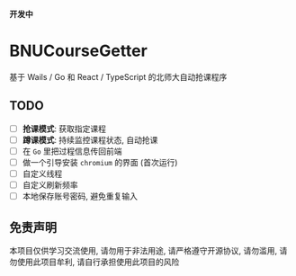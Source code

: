 **开发中**

# BNUCourseGetter
基于 Wails / Go 和 React / TypeScript 的北师大自动抢课程序

## TODO
- [ ] **抢课模式**: 获取指定课程
- [ ] **蹲课模式**: 持续监控课程状态, 自动抢课
- [ ] 在 `Go` 里把过程信息传回前端
- [ ] 做一个引导安装 `chromium` 的界面 (首次运行)
- [ ] 自定义线程
- [ ] 自定义刷新频率
- [ ] 本地保存账号密码, 避免重复输入

## 免责声明
本项目仅供学习交流使用, 请勿用于非法用途, 请严格遵守开源协议, 请勿滥用, 请勿使用此项目牟利, 请自行承担使用此项目的风险

